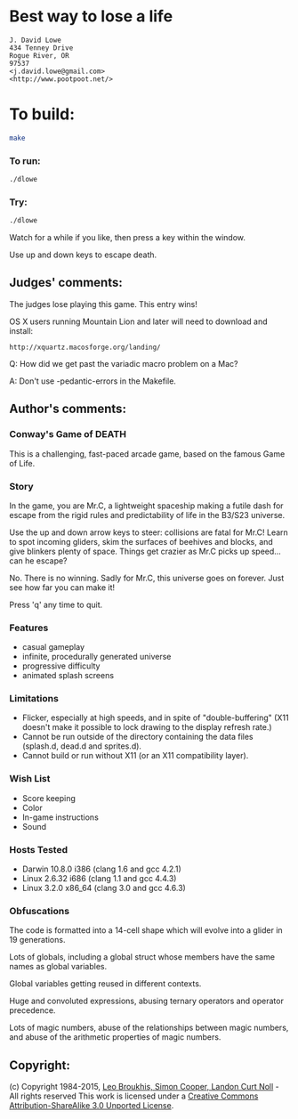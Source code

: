 # Best way to lose a life

    J. David Lowe  
    434 Tenney Drive  
    Rogue River, OR  
    97537  
    <j.david.lowe@gmail.com>  
    <http://www.pootpoot.net/>  

# To build:

```sh
make
```

### To run:

```sh
./dlowe
```

### Try:

```sh
./dlowe
```

Watch for a while if you like, then press a key within the window.

Use up and down keys to escape death.

## Judges' comments:

The judges lose playing this game. This entry wins!

OS X users running Mountain Lion and later will need to download and install:

	http://xquartz.macosforge.org/landing/

Q: How did we get past the variadic macro problem on a Mac?

A: Don't use -pedantic-errors in the Makefile.

## Author's comments:

### Conway's Game of DEATH

This is a challenging, fast-paced arcade game, based on the famous Game of
Life.

### Story

In the game, you are Mr.C, a lightweight spaceship making a futile dash for
escape from the rigid rules and predictability of life in the B3/S23 universe.

Use the up and down arrow keys to steer: collisions are fatal for Mr.C! Learn
to spot incoming gliders, skim the surfaces of beehives and blocks, and give
blinkers plenty of space. Things get crazier as Mr.C picks up speed... can he
escape?

No. There is no winning. Sadly for Mr.C, this universe goes on forever. Just
see how far you can make it!

Press 'q' any time to quit.

### Features

* casual gameplay
* infinite, procedurally generated universe
* progressive difficulty
* animated splash screens

### Limitations

* Flicker, especially at high speeds, and in spite of "double-buffering" (X11
  doesn't make it possible to lock drawing to the display refresh rate.)
* Cannot be run outside of the directory containing the data files (splash.d,
  dead.d and sprites.d).
* Cannot build or run without X11 (or an X11 compatibility layer).

### Wish List

* Score keeping
* Color
* In-game instructions
* Sound

### Hosts Tested

* Darwin 10.8.0 i386 (clang 1.6 and gcc 4.2.1)
* Linux 2.6.32 i686 (clang 1.1 and gcc 4.4.3)
* Linux 3.2.0 x86\_64 (clang 3.0 and gcc 4.6.3)

### Obfuscations

The code is formatted into a 14-cell shape which will evolve into a glider in
19 generations.

Lots of globals, including a global struct whose members have the same names
as global variables.

Global variables getting reused in different contexts.

Huge and convoluted expressions, abusing ternary operators and operator
precedence.

Lots of magic numbers, abuse of the relationships between magic numbers, and
abuse of the arithmetic properties of magic numbers.

## Copyright:

(c) Copyright 1984-2015, [Leo Broukhis, Simon Cooper, Landon Curt Noll][judges] - All rights reserved
This work is licensed under a [Creative Commons Attribution-ShareAlike 3.0 Unported License][cc].

[judges]: http://www.ioccc.org/judges.html
[cc]: http://creativecommons.org/licenses/by-sa/3.0/
